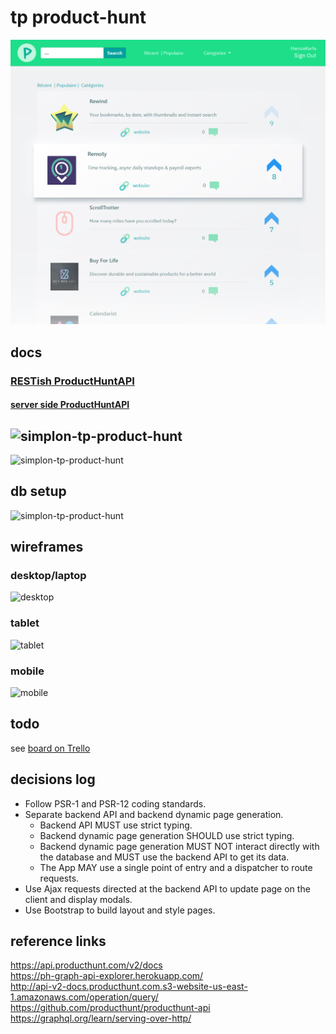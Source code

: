 # tp product-hunt
![simplon-tp-product-hunt](htdocs/resources/images/tp-product-hunt-screenshot.png)
## docs

### [RESTish ProductHuntAPI](https://pozorfluo.github.io/simplon-tp-product-hunt/htdocs/docs/classes/Controllers-ProductHuntAPI.html)
#### [server side ProductHuntAPI](https://pozorfluo.github.io/simplon-tp-product-hunt/htdocs/docs/classes/Models-ProductHuntAPI.html)

## ![simplon-tp-product-hunt](htdocs/resources/images/tp-product-hunt.svg)

![simplon-tp-product-hunt](htdocs/resources/images/tp-product-hunt-flowchart.svg)

## db setup

![simplon-tp-product-hunt](htdocs/resources/images/tp-product-hunt-db.png)

## wireframes

### desktop/laptop

![desktop](htdocs/resources/images/tp-product-hunt_wireframe-desktop.png)

### tablet

![tablet](htdocs/resources/images/tp-product-hunt_wireframe-tablet.png)

### mobile

![mobile](htdocs/resources/images/tp-product-hunt_wireframe-mobile.png)

## todo

see [board on Trello](https://trello.com/b/d41FFxTW/product-hunt)

## decisions log

- Follow PSR-1 and PSR-12 coding standards.
- Separate backend API and backend dynamic page generation.
  - Backend API MUST use strict typing.
  - Backend dynamic page generation SHOULD use strict typing.
  - Backend dynamic page generation MUST NOT interact directly with the
    database and MUST use the backend API to get its data.
  - The App MAY use a single point of entry and a dispatcher to route
    requests.
- Use Ajax requests directed at the backend API to update page on the client
  and display modals.
- Use Bootstrap to build layout and style pages.

## reference links

https://api.producthunt.com/v2/docs  
https://ph-graph-api-explorer.herokuapp.com/  
http://api-v2-docs.producthunt.com.s3-website-us-east-1.amazonaws.com/operation/query/  
https://github.com/producthunt/producthunt-api  
https://graphql.org/learn/serving-over-http/
